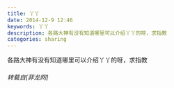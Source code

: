 ```yaml
---
title: 丫丫
date: 2014-12-9 12:46
keywords: 丫丫
description: 各路大神有没有知道哪里可以介绍丫丫的呀，求指教
categories: sharing
---
```

<td class="t_f" id="postmessage_141618">

各路大神有没有知道哪里可以介绍丫丫的呀，求指教<img alt="" border="0" onclick="" onmouseover="" smilieid="90" src="static/image/smiley/qiubilong/16.gif"/></td>
###### 转载自[菲龙网]